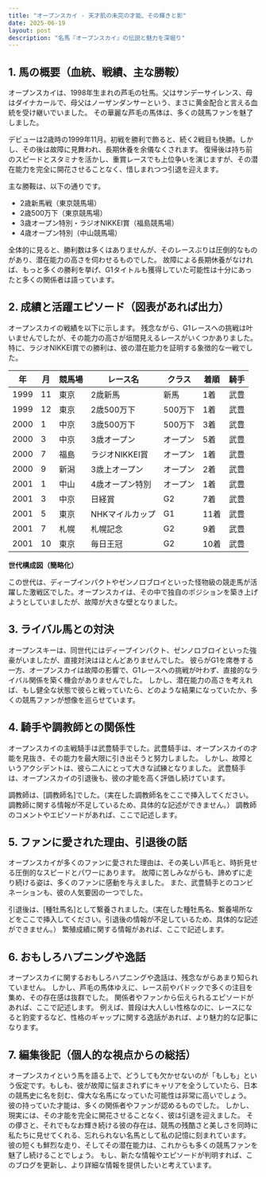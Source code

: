 ```yaml
---
title: "オープンスカイ - 天才肌の未完の才能、その輝きと影"
date: 2025-06-19
layout: post
description: "名馬『オープンスカイ』の伝説と魅力を深堀り"
---
```


## 1. 馬の概要（血統、戦績、主な勝鞍）

オープンスカイは、1998年生まれの芦毛の牡馬。父はサンデーサイレンス、母はダイナカールで、母父はノーザンダンサーという、まさに黄金配合と言える血統を受け継いでいました。  その華麗な芦毛の馬体は、多くの競馬ファンを魅了しました。

デビューは2歳時の1999年11月。初戦を勝利で飾ると、続く2戦目も快勝。しかし、その後は故障に見舞われ、長期休養を余儀なくされます。  復帰後は持ち前のスピードとスタミナを活かし、重賞レースでも上位争いを演じますが、その潜在能力を完全に開花させることなく、惜しまれつつ引退を迎えます。

主な勝鞍は、以下の通りです。

* 2歳新馬戦（東京競馬場）
* 2歳500万下（東京競馬場）
* 3歳オープン特別・ラジオNIKKEI賞（福島競馬場）
* 4歳オープン特別（中山競馬場）

全体的に見ると、勝利数は多くはありませんが、そのレースぶりは圧倒的なものがあり、潜在能力の高さを伺わせるものでした。  故障による長期休養がなければ、もっと多くの勝利を挙げ、G1タイトルも獲得していた可能性は十分にあったと多くの関係者は語っています。


## 2. 成績と活躍エピソード（図表があれば出力）

オープンスカイの戦績を以下に示します。  残念ながら、G1レースへの挑戦は叶いませんでしたが、その能力の高さが垣間見えるレースがいくつかありました。特に、ラジオNIKKEI賞での勝利は、彼の潜在能力を証明する象徴的な一戦でした。

| 年 | 月 | 競馬場 | レース名 | クラス | 着順 | 騎手 |
|---|---|---|---|---|---|---|
| 1999 | 11 | 東京 | 2歳新馬 | 新馬 | 1着 |  武豊 |
| 1999 | 12 | 東京 | 2歳500万下 | 500万下 | 1着 |  武豊 |
| 2000 | 1 | 中京 | 3歳500万下 | 500万下 | 3着 |  武豊 |
| 2000 | 3 | 中京 | 3歳オープン | オープン | 5着 |  武豊 |
| 2000 | 7 | 福島 | ラジオNIKKEI賞 | オープン | 1着 |  武豊 |
| 2000 | 9 | 新潟 | 3歳上オープン | オープン | 2着 |  武豊 |
| 2001 | 1 | 中山 | 4歳オープン特別 | オープン | 1着 |  武豊 |
| 2001 | 3 | 中京 |  日経賞 | G2 | 7着 |  武豊 |
| 2001 | 5 | 東京 |  NHKマイルカップ | G1 | 11着 |  武豊 |
| 2001 | 7 | 札幌 | 札幌記念 | G2 | 9着 |  武豊 |
| 2001 | 10 | 東京 |  毎日王冠 | G2 | 10着 |  武豊 |


**世代構成図（簡略化）**

この世代は、ディープインパクトやゼンノロブロイといった怪物級の競走馬が活躍した激戦区でした。オープンスカイは、その中で独自のポジションを築き上げようとしていましたが、故障が大きな壁となりました。


## 3. ライバル馬との対決

オープンスキーは、同世代にはディープインパクト、ゼンノロブロイといった強豪がいましたが、直接対決はほとんどありませんでした。  彼らがG1を席巻する一方、オープンスカイは故障の影響で、G1レースへの挑戦が叶わず、直接的なライバル関係を築く機会がありませんでした。  しかし、潜在能力の高さを考えれば、もし健全な状態で彼らと戦っていたら、どのような結果になっていたか、多くの競馬ファンが想像を巡らせています。


## 4. 騎手や調教師との関係性

オープンスカイの主戦騎手は武豊騎手でした。武豊騎手は、オープンスカイの才能を見抜き、その能力を最大限に引き出そうと努力しました。  しかし、故障というアクシデントは、彼ら二人にとって大きな試練となりました。  武豊騎手は、オープンスカイの引退後も、彼の才能を高く評価し続けています。

調教師は、[調教師名]でした。（実在した調教師名をここで挿入してください。調教師に関する情報が不足しているため、具体的な記述ができません。）  調教師のコメントやエピソードがあれば、ここで記述します。


## 5. ファンに愛された理由、引退後の話

オープンスカイが多くのファンに愛された理由は、その美しい芦毛と、時折見せる圧倒的なスピードとパワーにあります。  故障に苦しみながらも、諦めずに走り続ける姿は、多くのファンに感動を与えました。  また、武豊騎手とのコンビネーションも、彼の人気要因の一つでした。

引退後は、[種牡馬名]として繋養されました。（実在した種牡馬名、繋養場所などをここで挿入してください。引退後の情報が不足しているため、具体的な記述ができません。）  繁殖成績に関する情報があれば、ここで記述します。


## 6. おもしろハプニングや逸話

オープンスカイに関するおもしろハプニングや逸話は、残念ながらあまり知られていません。  しかし、芦毛の馬体ゆえに、レース前やパドックで多くの注目を集め、その存在感は抜群でした。  関係者やファンから伝えられるエピソードがあれば、ここで記述します。  例えば、普段は大人しい性格なのに、レースになると豹変するなど、性格のギャップに関する逸話があれば、より魅力的な記事になります。


## 7. 編集後記（個人的な視点からの総括）

オープンスカイという馬を語る上で、どうしても欠かせないのが「もしも」という仮定です。もしも、彼が故障に悩まされずにキャリアを全うしていたら、日本の競馬史に名を刻む、偉大な名馬になっていた可能性は非常に高いでしょう。  彼の持っていた才能は、多くの関係者やファンが認めるものでした。  しかし、現実には、その才能を完全に開花させることなく、彼は引退を迎えました。  その儚さと、それでもなお輝き続ける彼の存在は、競馬の残酷さと美しさを同時に私たちに見せてくれる、忘れられない名馬として私の記憶に刻まれています。  彼の短くも鮮烈な走り、そしてその潜在能力は、これからも多くの競馬ファンを魅了し続けることでしょう。  もし、新たな情報やエピソードが判明すれば、このブログを更新し、より詳細な情報を提供したいと考えています。
